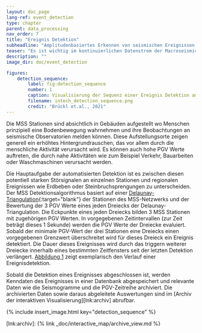```yaml
---
layout: doc_page
lang-ref: event_detection
type: chapter
parent: data_processing
nav_order: 7
title: "Ereignis Detektion"
subheadline: "Amplitudenbasiertes Erkennen von seismischen Ereignissen."
teaser: "Es ist wichtig im kontinuierlichen Datenstrom der Macroseismic-Sensoren signifikante seismische Ereignisse automatisiert zu detektieren und zu speichern um diese für eingehendere Analysen verfügbar zu machen, und um ein Archive der seismischen Aktivität im Messgebiet zu erstellen. "
description: ""
image_dir: doc/event_detection

figures:
    detection_sequence:
        label: fig:detection_sequence
        number: 1
        caption: Visualisierung der Sequenz einer Ereignis Detektion am Beispiel eines Erdbebens mit der Magnitude M_L = 2.5 am 19. Juni 2019. Es sind ausgewählte Zeitschritte der Detektion abgebildet, um den Verlauf der Triggerung der Delaunay Dreiecke darzustellen. Schwarze Kantenlinien der Dreiecke markieren Dreiecke, für die kein Trigger aktiv ist, rote Kantenlinien markieren Dreiecke mit einer aktiven Triggerung und grüne Kantenlinien markieren die Dreiecke, die dem Ereignis zugeordnet wurden, allerdings keine aktive Triggerung mehr besitzen.
        filename: intech_detection_sequence.png
        credit: "Brückl et.al., 2021"
---
```

Die MSS Stationen sind absichtlich in Gebäuden aufgestellt wo Menschen prinzipiell eine Bodenbewegung wahrnehmen und ihre Beobachtungen an seismische Observatorien melden können. Diese Aufstellungsorte zeigen generell ein erhöhtes Hintergrundrauschen, das vor allem durch die menschliche Aktivität verursacht wird. Es können auch hohe PGV Werte auftreten, die durch nahe Aktivitäten wie zum Beispiel Verkehr, Bauarbeiten oder Waschmaschinen verursacht werden.

Die Hauptaufgabe der automatisierten Detektion ist es zwischen diesen potentiell starken Störsignalen an einzelnen Stationen und regionalen Ereignissen wie Erdbeben oder Steinbruchsprengungen zu unterscheiden. Der MSS Detektionsalgorithmus basiert auf einer [Delaunay-Triangulation][lnk:delaunay]{:target="blank"} der Stationen des MSS-Netzwerks und der Bewertung der 3 PGV Werte eines jeden Dreiecks der Delaunay-Triangulation. Die Eckpunkte eines jeden Dreiecks bilden 3 MSS Stationen mit zugehörigen PGV Werten. In vorgegebenen Zeitintervallen (zur Zeit beträgt dieses 1 Sekunde) werden die PGV Werte der Dreiecke evaluiert. Sobald der minimale PGV-Wert der drei Stationen eine Dreiecks einen vorgegebenen Grenzwert überschreitet wird für dieses Dreieck ein Ereignis detektiert. Die Dauer dieses Ereignisses wird durch das triggern weiterer Dreiecke innerhalb eines bestimmten Zeitfensters seit der letzten Detektion verlängert. [Abbildung 1][fig:detection_sequence] zeigt exemplarisch den Verlauf einer Ereignisdetektion. 

Sobald die Detektion eines Ereignisses abgeschlossen ist, werden Kenndaten des Ereignisses in einer Datenbank abgespeichert und relevante Daten wie die Seismogramme und die PGV-Zeitreihe archiviert. Die archivierten Daten sowie daraus abgeleitete Auswertungen sind im [Archiv der interaktiven Visualisierung][lnk:archiv] abrufbar.

{% include insert_image.html key="detection_sequence" %}


[lnk:delaunay]: https://en.wikipedia.org/wiki/Delaunay_triangulation
[lnk:archiv]: {% link _doc/interactive_map/archive_view.md %}

[fig:detection_sequence]: #{{page.figures.detection_sequence.label}}
